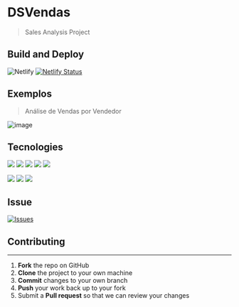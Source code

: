 # DSVendas
>Sales Analysis Project


## Build and Deploy

![Netlify](https://img.shields.io/netlify/f1820a7f-77bd-49c8-86cf-76ec43d6f704)
[![Netlify Status](https://api.netlify.com/api/v1/badges/f1820a7f-77bd-49c8-86cf-76ec43d6f704/deploy-status)](https://app.netlify.com/sites/felipepacheco-dsvendas/deploys)

## Exemplos
>Análise de Vendas por Vendedor

![image](https://user-images.githubusercontent.com/18306550/117514310-6f722a80-af8b-11eb-800d-592ed80a94f7.png)

## Tecnologies
![](https://img.shields.io/badge/Frontend-HTML-%23ec6231)
![](https://img.shields.io/badge/Frontend-CSS-%23264de4)
![](https://img.shields.io/badge/Frontend-JavaScript-%23f0db4f)
![](https://img.shields.io/badge/Frontend-React-%2361dbfb)
![](https://img.shields.io/badge/Frontend-ApexChart-%23008ffb)

![](https://img.shields.io/badge/Backend-JAVA-%23f89820)
![](https://img.shields.io/badge/Backend-Spring%20Boot-%236bb536)
![](https://img.shields.io/badge/Backend-JPA-%235382a1)

## Issue
[![Issues](https://img.shields.io/github/issues/pachecodt/projeto-sds3.svg?style=flat-square)](https://github.com/pachecodt/projeto-sds3/issues)

## Contributing
------------

 1. **Fork** the repo on GitHub
 2. **Clone** the project to your own machine
 3. **Commit** changes to your own branch
 4. **Push** your work back up to your fork
 5. Submit a **Pull request** so that we can review your changes
